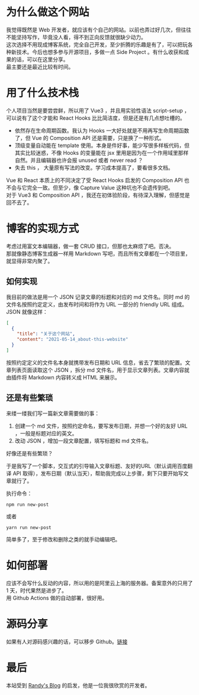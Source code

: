 # 为什么做这个网站
我觉得既然是 Web 开发者，就应该有个自己的网站。以前也弄过好几次，但往往不能坚持写作，毕竟没人看，得不到正向反馈就很缺少动力。  
这次选择不用现成博客系统，完全自己开发，至少折腾的乐趣是有了，可以把玩各种新技术。今后也想多参与开源项目，多做一点 Side Project 。有什么收获和成果的话，可以在这里分享。  
最主要还是最近比较有时间。

# 用了什么技术栈
个人项目当然是要尝尝鲜，所以用了 Vue3 ，并且用实验性语法 script-setup ，可以说有了这个才能和 React Hooks 比比简洁度，但是还是有几点想吐槽的。

- 依然存在生命周期函数。我认为 Hooks 一大好处就是不用再写生命周期函数了，但 Vue 的 Composition API 还是需要，只是换了一种形式。
- 顶级变量自动能在 template 使用。本身是件好事，能少写很多样板代码，但其实比较迷惑，不像 Hooks 的变量能在 jsx 里用是因为在一个作用域里那样自然。并且编辑器也许会报 unused 或者 never read ？
- 失去 this ， 大量原有写法的改变。学习成本提高了，要看很多文档。

Vue 和 React 本质上的不同决定了受 React Hooks 启发的 Composition API 也不会与它完全一致。但至少，像 Capture Value 这种坑也不会遗传到吧。  
对于 Vue3 和 Composition API ，我还在初体验阶段，有待深入理解，但感觉是回不去了。

# 博客的实现方式
考虑过用富文本编辑器，做一套 CRUD 接口，但那也太麻烦了吧。否决。  
那就像静态博客生成器一样用 Markdown 写吧，而且所有文章都在一个项目里，就显得非常内聚了。  

## 如何实现
我目前的做法是用一个 JSON 记录文章的标题和对应的 md 文件名。同时 md 的文件名按照约定定义，由发布时间和将作为 URL 一部分的 friendly URL 组成。  
JSON 就像这样：
```json
[
  {
    "title": "关于这个网站",
    "content": "2021-05-14_about-this-website"
  }
]
```
按照约定定义的文件名本身就携带发布日期和 URL 信息，省去了繁琐的配置。文章列表页面读取这个 JSON ，拆分 md 文件名，用于显示文章列表。文章内容就由插件将 Markdown 内容转义成 HTML 来展示。  

## 还是有些繁琐
来缕一缕我们写一篇新文章需要做的事：
1. 创建一个 md 文件，按照约定命名，要写发布日期，并想一个好的友好 URL ，一般是标题对应的英文。
2. 改动 JSON ，增加一段文章配置，填写标题和 md 文件名。

好像还是有些繁琐？

于是我写了一个脚本，交互式的引导输入文章标题、友好的URL（默认调用百度翻译 API 取得），发布日期（默认当天），帮助我完成以上步骤，剩下只要开始写文章就行了。

执行命令：
```shell
npm run new-post
```
或者
```shell
yarn run new-post
```

简单多了，至于修改和删除之类的就手动编辑吧。

# 如何部署
应该不会写什么反动的内容，所以用的是阿里云上海的服务器。备案意外的只用了 1 天，时代果然是进步了。  
用 Github Actions 做的自动部署，很好用。

# 源码分享
如果有人对源码感兴趣的话，可以移步 Github。[链接](https://github.com/slertness/sethzhao)

# 最后
本站受到 [Randy's Blog](https://lutaonan.com/) 的启发，他是一位我很欣赏的开发者。